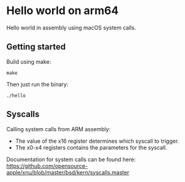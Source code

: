 # Hello world on arm64

Hello world in assembly using macOS system calls.

## Getting started

Build using make:

```
make
```

Then just run the binary:

```
./hello
```

## Syscalls

Calling system calls from ARM assembly:

 - The value of the x16 register determines which syscall to trigger.
 - The x0-x4 registers contains the parameters for the syscall.

Documentation for system calls can be found here:
https://github.com/opensource-apple/xnu/blob/master/bsd/kern/syscalls.master
